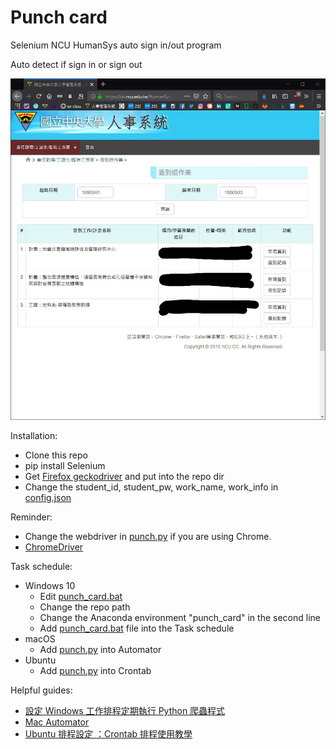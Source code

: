 # Punch card
Selenium NCU HumanSys auto sign in/out program

Auto detect if sign in or sign out

![web](web.jpg)

Installation:

- Clone this repo
- pip install Selenium 
- Get [Firefox geckodriver](https://github.com/mozilla/geckodriver/releases) and put into the repo dir
- Change the student_id, student_pw, work_name, work_info in [config.json](config.json)

Reminder:
- Change the webdriver in [punch.py](punch.py) if you are using Chrome.
- [ChromeDriver](https://sites.google.com/a/chromium.org/chromedriver/downloads)

Task schedule:

- Windows 10
  - Edit [punch_card.bat](punch_card.bat)
  - Change the repo path
  - Change the Anaconda environment "punch_card" in the second line
  - Add [punch_card.bat](punch_card.bat) file into the Task schedule
- macOS
  - Add [punch.py](punch.py) into Automator
- Ubuntu
  - Add [punch.py](punch.py) into Crontab

Helpful guides:

- [設定 Windows 工作排程定期執行 Python 爬蟲程式](https://titangene.github.io/article/set-up-windows-task-scheduler-to-periodically-execute-python-crawler.html)
- [Mac Automator](https://support.apple.com/zh-tw/guide/automator/welcome/mac)
- [Ubuntu 排程設定 ：Crontab 排程使用教學](https://jqnets.com/blog/ubuntu-%E6%8E%92%E7%A8%8B%E8%A8%AD%E5%AE%9A-%EF%BC%9Acrontab-%E6%8E%92%E7%A8%8B%E4%BD%BF%E7%94%A8%E6%95%99%E5%AD%B8/)
